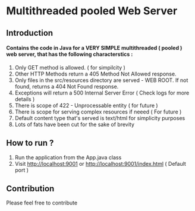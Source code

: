 # Multithreaded pooled Web Server

## Introduction
#### Contains the code in Java for a VERY SIMPLE multithreaded ( pooled ) web server, that has the following characterstics : 
1. Only GET method is allowed. ( for simpilcity )
2. Other HTTP Methods return a 405 Method Not Allowed response.
3. Only files in the src/resources directory are served - WEB ROOT. If not found, returns a 404 Not Found response.
4. Exceptions will return a 500 Internal Server Error ( Check logs for more details )
5. There is scope of 422 - Unprocessable entity ( for future )
6. There is scope for serving complex resources if neeed ( For future )
7. Default content type that's served is text/html for simplicity purposes
8. Lots of fats have been cut for the sake of brevity

## How to run ?
1. Run the application from the App.java class
2. Visit [http://localhost:9001](http://localhost:9001) or [http://localhost:9001/index.html](http://localhost:9001/index.html) ( Default port )

## Contribution
Please feel free to contribute
